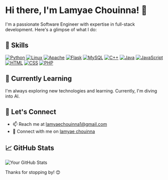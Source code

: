 # Hi there, I'm Lamyae Chouinna! 👋

I'm a passionate Software Engineer with expertise in full-stack development. Here's a glimpse of what I do:

## 🔧 Skills

 <p dir="auto"><a target="_blank" rel="noopener noreferrer nofollow" href="https://camo.githubusercontent.com/1732ea65b99f25cceba010ac586a8dc365607306330516ec348940bccc16d1bf/68747470733a2f2f696d672e736869656c64732e696f2f62616467652f5765622532305363726170696e672d2532333030303030302e7376673f7374796c653d706c6173746963266c6f676f3d7765622d73637261706572266c6f676f436f6c6f723d7768697465"><img src="https://camo.githubusercontent.com/901990cb7ba4d392c5a892816f7ef7171a1ec071e4c0c3a2e18d548ca30d7bbf/68747470733a2f2f696d672e736869656c64732e696f2f62616467652f707974686f6e2d3336373041303f7374796c653d706c6173746963266c6f676f3d707974686f6e266c6f676f436f6c6f723d666664643534" alt="Python" data-canonical-src="https://img.shields.io/badge/python-3670A0?style=plastic&amp;logo=python&amp;logoColor=ffdd54" style="max-width: 100%;"></a> <a target="_blank" rel="noopener noreferrer nofollow" href="https://camo.githubusercontent.com/5e22a70399cce639ee3806faf51e5df651d5ab89ee8d200596c1db190c168944/68747470733a2f2f696d672e736869656c64732e696f2f62616467652f4c696e75782d4643433632343f7374796c653d706c6173746963266c6f676f3d6c696e7578266c6f676f436f6c6f723d626c61636b"><img src="https://camo.githubusercontent.com/5e22a70399cce639ee3806faf51e5df651d5ab89ee8d200596c1db190c168944/68747470733a2f2f696d672e736869656c64732e696f2f62616467652f4c696e75782d4643433632343f7374796c653d706c6173746963266c6f676f3d6c696e7578266c6f676f436f6c6f723d626c61636b" alt="Linux" data-canonical-src="https://img.shields.io/badge/Linux-FCC624?style=plastic&amp;logo=linux&amp;logoColor=black" style="max-width: 100%;"></a> <a target="_blank" rel="noopener noreferrer nofollow" href="https://camo.githubusercontent.com/3da2d81755675d1957783a3ff0e73e191fa0a39331e51e03899557b725ec0257/68747470733a2f2f696d672e736869656c64732e696f2f62616467652f6e67696e782d2532333030393633392e7376673f7374796c653d706c6173746963266c6f676f3d6e67696e78266c6f676f436f6c6f723d7768697465"><img src="https://camo.githubusercontent.com/46be087a2b418e3f3f82c2fc3122f53e4cf966e623c859494000cbc96d5e80be/68747470733a2f2f696d672e736869656c64732e696f2f62616467652f6170616368652d2532334434323032392e7376673f7374796c653d706c6173746963266c6f676f3d617061636865266c6f676f436f6c6f723d7768697465" alt="Apache" data-canonical-src="https://img.shields.io/badge/apache-%23D42029.svg?style=plastic&amp;logo=apache&amp;logoColor=white" style="max-width: 100%;"></a> <a target="_blank" rel="noopener noreferrer nofollow" href="https://camo.githubusercontent.com/673fb7df9484e3c492348df8b90d608bc04e44630e758d251303de19aeeb64e9/68747470733a2f2f696d672e736869656c64732e696f2f62616467652f666c61736b2d2532333030302e7376673f7374796c653d706c6173746963266c6f676f3d666c61736b266c6f676f436f6c6f723d7768697465"><img src="https://camo.githubusercontent.com/673fb7df9484e3c492348df8b90d608bc04e44630e758d251303de19aeeb64e9/68747470733a2f2f696d672e736869656c64732e696f2f62616467652f666c61736b2d2532333030302e7376673f7374796c653d706c6173746963266c6f676f3d666c61736b266c6f676f436f6c6f723d7768697465" alt="Flask" data-canonical-src="https://img.shields.io/badge/flask-%23000.svg?style=plastic&amp;logo=flask&amp;logoColor=white" style="max-width: 100%;"></a> <a target="_blank" rel="noopener noreferrer nofollow" href="https://camo.githubusercontent.com/071f1b55d6f80e8920469c7b7408ffcf9268c1ca6910378a248f401ece8a65fa/68747470733a2f2f696d672e736869656c64732e696f2f62616467652f6a656e6b696e732d2532333243353236332e7376673f7374796c653d706c6173746963266c6f676f3d6a656e6b696e73266c6f676f436f6c6f723d7768697465"><img src="https://camo.githubusercontent.com/43b88b99e8f1e3619c8b32c7f1a403d29243abfd2135f5b78be023d7255b3e8c/68747470733a2f2f696d672e736869656c64732e696f2f62616467652f4d7953514c2d2532333030373538462e7376673f7374796c653d706c6173746963266c6f676f3d6d7973716c266c6f676f436f6c6f723d7768697465" alt="MySQL" data-canonical-src="https://img.shields.io/badge/MySQL-%2300758F.svg?style=plastic&amp;logo=mysql&amp;logoColor=white" style="max-width: 100%;"></a> <a target="_blank" rel="noopener noreferrer nofollow" href="https://camo.githubusercontent.com/2382bb4ad576f7ff194505f5b2c2802677e06da5919ac4365c2e4ece425039ee/68747470733a2f2f696d672e736869656c64732e696f2f62616467652f50696e65636f6e652d2532333443433631452e7376673f7374796c653d706c6173746963266c6f676f3d70696e65636f6e65266c6f676f436f6c6f723d7768697465"><img src="https://camo.githubusercontent.com/6b1a6b3a92c0096e9713253fe61057ceec7dd7b82856f31c594d14513684dce1/68747470733a2f2f696d672e736869656c64732e696f2f62616467652f432b2b2d2532333030353939432e7376673f7374796c653d706c6173746963266c6f676f3d63253242253242266c6f676f436f6c6f723d7768697465" alt="C++" data-canonical-src="https://img.shields.io/badge/C++-%2300599C.svg?style=plastic&amp;logo=c%2B%2B&amp;logoColor=white" style="max-width: 100%;"></a> <a target="_blank" rel="noopener noreferrer nofollow" href="https://camo.githubusercontent.com/58aa6da33210a0e4e39ddc0d71f9289b597b7794ee2c24d752837671430235c0/68747470733a2f2f696d672e736869656c64732e696f2f62616467652f646f636b65722d2532333064623765642e7376673f7374796c653d706c6173746963266c6f676f3d646f636b6572266c6f676f436f6c6f723d7768697465"><img src="https://camo.githubusercontent.com/cfe20dcdaf5eb0463bf344eb05a9274256d95f65fb19197b81e026206712e3b6/68747470733a2f2f696d672e736869656c64732e696f2f62616467652f6a6176612d2532334544384230302e7376673f7374796c653d706c6173746963266c6f676f3d6a617661266c6f676f436f6c6f723d7768697465" alt="Java" data-canonical-src="https://img.shields.io/badge/java-%23ED8B00.svg?style=plastic&amp;logo=java&amp;logoColor=white" style="max-width: 100%;"></a> <a target="_blank" rel="noopener noreferrer nofollow" href="https://camo.githubusercontent.com/dc85e28b97f0d1fd4b76ce7f5229a76c4894ecb7e0348d36866a5fc335924387/68747470733a2f2f696d672e736869656c64732e696f2f62616467652f6a6176617363726970742d2532333332333333302e7376673f7374796c653d706c6173746963266c6f676f3d6a617661736372697074266c6f676f436f6c6f723d253233463744463145"><img src="https://camo.githubusercontent.com/dc85e28b97f0d1fd4b76ce7f5229a76c4894ecb7e0348d36866a5fc335924387/68747470733a2f2f696d672e736869656c64732e696f2f62616467652f6a6176617363726970742d2532333332333333302e7376673f7374796c653d706c6173746963266c6f676f3d6a617661736372697074266c6f676f436f6c6f723d253233463744463145" alt="JavaScript" data-canonical-src="https://img.shields.io/badge/javascript-%23323330.svg?style=plastic&amp;logo=javascript&amp;logoColor=%23F7DF1E" style="max-width: 100%;"></a> <a target="_blank" rel="noopener noreferrer nofollow" href="https://camo.githubusercontent.com/44e232b0a76974de7f4e86b5aad2fd8a227f52be6edf16ce4ee1f4e38d3ac109/68747470733a2f2f696d672e736869656c64732e696f2f62616467652f4b6f746c696e2d2532333030393544352e7376673f7374796c653d706c6173746963266c6f676f3d6b6f746c696e266c6f676f436f6c6f723d7768697465"><img src="https://camo.githubusercontent.com/63cca63fab8e02d7a562531e5afafe9ee8025c0261453f5f1dedacdea82f3dc6/68747470733a2f2f696d672e736869656c64732e696f2f62616467652f48544d4c2d2532334533344632362e7376673f7374796c653d706c6173746963266c6f676f3d68746d6c35266c6f676f436f6c6f723d7768697465" alt="HTML" data-canonical-src="https://img.shields.io/badge/HTML-%23E34F26.svg?style=plastic&amp;logo=html5&amp;logoColor=white" style="max-width: 100%;"></a> <a target="_blank" rel="noopener noreferrer nofollow" href="https://camo.githubusercontent.com/c89809ea23d47b9cd7126c3a048a0bfa9c04a4ca43a77b92950e1ad9ea08c2f3/68747470733a2f2f696d672e736869656c64732e696f2f62616467652f4353532d2532333135373242362e7376673f7374796c653d706c6173746963266c6f676f3d63737333266c6f676f436f6c6f723d7768697465"><img src="https://camo.githubusercontent.com/c89809ea23d47b9cd7126c3a048a0bfa9c04a4ca43a77b92950e1ad9ea08c2f3/68747470733a2f2f696d672e736869656c64732e696f2f62616467652f4353532d2532333135373242362e7376673f7374796c653d706c6173746963266c6f676f3d63737333266c6f676f436f6c6f723d7768697465" alt="CSS" data-canonical-src="https://img.shields.io/badge/CSS-%231572B6.svg?style=plastic&amp;logo=css3&amp;logoColor=white" style="max-width: 100%;"></a> <a target="_blank" rel="noopener noreferrer nofollow" href="https://camo.githubusercontent.com/42cfe153864a54011657557d6add4d7c7006185a3a94728d972f50c6ee28809d/68747470733a2f2f696d672e736869656c64732e696f2f62616467652f5048502d2532333737374242342e7376673f7374796c653d706c6173746963266c6f676f3d706870266c6f676f436f6c6f723d7768697465"><img src="https://camo.githubusercontent.com/42cfe153864a54011657557d6add4d7c7006185a3a94728d972f50c6ee28809d/68747470733a2f2f696d672e736869656c64732e696f2f62616467652f5048502d2532333737374242342e7376673f7374796c653d706c6173746963266c6f676f3d706870266c6f676f436f6c6f723d7768697465" alt="PHP" data-canonical-src="https://img.shields.io/badge/PHP-%23777BB4.svg?style=plastic&amp;logo=php&amp;logoColor=white" style="max-width: 100%;"></a></p>


## 🌱 Currently Learning

I'm always exploring new technologies and learning. Currently, I'm diving into AI.

## 🤝 Let's Connect

- 📫 Reach me at <a mailto="lamyaechouinna1@gmail.com" rel="nofollow">lamyaechouinna1@gmail.com</a>
- 💼 Connect with me on <a href="https://www.linkedin.com/in/lamyae-chouinna-a577a720b/" rel="nofollow">lamyae chouinna</a>

## 📈 GitHub Stats

![Your GitHub Stats](https://github-readme-stats.vercel.app/api?username=lamyae19&show_icons=true&count_private=true&hide=contribs)

Thanks for stopping by! 😊
